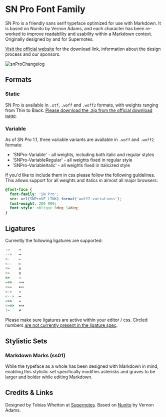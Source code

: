 # SN Pro Font Family

SN Pro is a friendly sans serif typeface optimized for use with Markdown. It is based on Nunito by Vernon Adams, and each character has been re-worked to improve readability and usability within a Markdown context. Originally designed by and for Supernotes.

[Visit the official website](https://supernotes.app/open-source/sn-pro/) for the download link, information about the design process and our sponsors.

![snProChangelog](https://github.com/supernotes/sn-pro/assets/16340510/a6315ad0-65ea-43eb-9268-16ef6f512f8c)

## Formats
### Static 
SN Pro is available in `.otf`, `.woff` and `.woff2` formats, with weights ranging from Thin to Black. [Please download the .zip from the official download page](https://supernotes.app/open-source/sn-pro/). 

### Variable 
As of SN Pro 1.1, three variable variants are available in `.woff` and `.woff2` formats:

- 'SNPro-Variable' - all weights, including both italic and regular styles
- 'SNPro-VariableRegular' - all weights fixed in regular style
- 'SNPro-VariableItalic' - all weights fixed in italicized style

If you'd like to include them in css please follow the following guidelines. This allows support for all weights and italics in almost all major browsers:

```css
@font-face {
  font-family: 'SN Pro';
  src: url(SNProVF_LINK) format('woff2-variations');
  font-weight: 200 900;
  font-style: oblique 0deg 14deg;
}
```

## Ligatures
Currently the following ligatures are supported:

```js
->    →
-->   ⟶
<-    ←
<--   ⟵
<=    ≥
>=    ≤
=>    ⇒
==>   ⟹
<==   ⟸
<->   ↔
<-->  ⟷
<=>   ⇔
<==>  ⟺
!=    ≠
```

Please make sure ligatures are active within your editor / css. Circled numbers [are not currently present in the ligature spec](https://github.com/supernotes/sn-pro/issues/5#issuecomment-1967209090).

## Stylistic Sets
### Markdown Marks (ss01)
While the typeface as a whole has been designed with Markdown in mind, enabling this stylistic set specifically modifies asterisks and graves to be larger and bolder while editing Markdown.

## Credits & Links
Designed by Tobias Whetton at [Supernotes](https://supernotes.app). Based on [Nunito](https://github.com/googlefonts/nunito) by Vernon Adams. 
